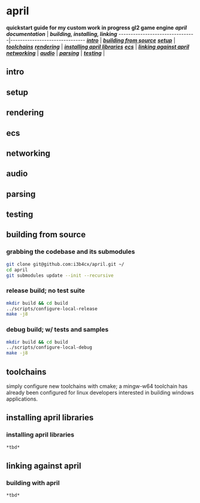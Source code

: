 # april #

**quickstart guide for my custom work in progress gl2 game engine**
***april documentation***       | ***building, installing, linking***
--------------------------------|-------------------------------
***[intro](#intro)***           | ***[building from source](#building-from-source)***
***[setup](#setup)***           | ***[toolchains](#toolchains)***
***[rendering](#rendering)***   | ***[installing april libraries](#installing-april-libraries)***
***[ecs](#ecs)***                | ***[linking against april](#linking-against-april)***
***[networking](#networking)***  |
***[audio](#audio)***            |
***[parsing](#parsing)***        |
***[testing](#testing)***        |


## intro ##

## setup ##

## rendering ##

## ecs ##

## networking ##

## audio ##

## parsing ##

## testing ##

## building from source ##
### grabbing the codebase and its submodules ###
```bash
git clone git@github.com:i3b4cx/april.git ~/
cd april
git submodules update --init --recursive
```
### release build; no test suite ###
```bash
mkdir build && cd build
../scripts/configure-local-release
make -j8
```
### debug build; w/ tests and samples ###
```bash
mkdir build && cd build
../scripts/configure-local-debug
make -j8
```

## toolchains ##
simply configure new toolchains with cmake; a mingw-w64 toolchain has already been configured for linux developers interested in building windows applications.

## installing april libraries ##
### installing april libraries ###
```bash
*tbd*
```

## linking against april ##
### building with april ###
```bash
*tbd*
```
